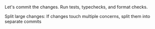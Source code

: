 Let's commit the changes. Run tests, typechecks, and format checks.

Split large changes: If changes touch multiple concerns, split them into separate commits
